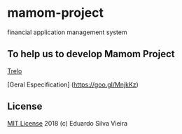 # mamom-project
financial application management system

## To help us to develop Mamom Project
[Trelo](https://goo.gl/Ei86PP)


[Geral Especification] (https://goo.gl/MnjkKz)

## License
[MIT License](https://github.com/euodeionomedeusuario/mamom-project/blob/master/LICENSE) 2018 (c) Eduardo Silva Vieira

